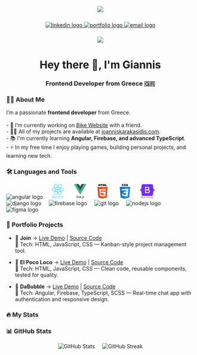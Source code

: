 <div align="center">
  <img height="150" src="https://media.giphy.com/media/M9gbBd9nbDrOTu1Mqx/giphy.gif"  />
</div>

###

<div align="center">
  <a href="https://linkedin.com/in/Ioannis-karakasidis" target="_blank">
    <img src="https://img.shields.io/static/v1?message=LinkedIn&logo=linkedin&label=&color=0077B5&logoColor=white&labelColor=&style=for-the-badge" height="25" alt="linkedin logo"  />
  </a>
  <a href="https://ioanniskarakasidis.com/" target="_blank">
    <img src="https://img.shields.io/static/v1?message=Portfolio&logo=react&label=&color=61DAFB&logoColor=white&labelColor=&style=for-the-badge" height="25" alt="portfolio logo"  />
  </a>
  <a href="mailto:gianniskarakasidhs@hotmail.com">
   <img src="https://img.shields.io/static/v1?message=Email&logo=microsoft-outlook&label=&color=0078D4&logoColor=white&labelColor=&style=for-the-badge" height="25" alt="email logo" />
  </a>
</div>

###

<div align="center">
  <img src="https://visitor-badge.laobi.icu/badge?page_id=Ioannis-Karakasidis.Ioannis-Karakasidis&"  />
</div>

###

<h1 align="center">Hey there 👋, I'm Giannis</h1>
<h3 align="center">Frontend Developer from Greece 🇬🇷</h3>

###

<h3 align="left">👩‍💻  About Me</h3>

<p align="left">
I’m a passionate <b>frontend developer</b> from Greece.<br><br>
- 🔭 I’m currently working on <a href="https://github.com/Eugen1188/frontend_shop">Bike Website</a> with a friend.<br>
- 👨‍💻 All of my projects are available at <a href="https://ioanniskarakasidis.com/">ioanniskarakasidis.com</a>.<br>
- 📚 I'm currently learning <b>Angular, Firebase, and advanced TypeScript</b>.<br>
- ⚡ In my free time I enjoy playing games, building personal projects, and learning new tech.
</p>

###

<h3 align="left">🛠 Languages and Tools</h3>

<div align="left">
  <img src="https://angular.io/assets/images/logos/angular/angular.svg" height="40" alt="angular logo" />
  <img width="12" />
  <img src="https://raw.githubusercontent.com/devicons/devicon/master/icons/react/react-original-wordmark.svg" height="40" alt="react logo" />
  <img width="12" />
  <img src="https://raw.githubusercontent.com/devicons/devicon/master/icons/vuejs/vuejs-original-wordmark.svg" height="40" alt="vuejs logo" />
  <img width="12" />
  <img src="https://raw.githubusercontent.com/devicons/devicon/master/icons/html5/html5-original-wordmark.svg" height="40" alt="html logo" />
  <img width="12" />
  <img src="https://raw.githubusercontent.com/devicons/devicon/master/icons/css3/css3-original-wordmark.svg" height="40" alt="css logo" />
  <img width="12" />
  <img src="https://raw.githubusercontent.com/devicons/devicon/master/icons/bootstrap/bootstrap-plain-wordmark.svg" height="40" alt="bootstrap logo" />
  <img width="12" />
  <img src="https://cdn.worldvectorlogo.com/logos/django.svg" height="40" alt="django logo" />
  <img width="12" />
  <img src="https://www.vectorlogo.zone/logos/firebase/firebase-icon.svg" height="40" alt="firebase logo" />
  <img width="12" />
  <img src="https://www.vectorlogo.zone/logos/git-scm/git-scm-icon.svg" height="40" alt="git logo" />
  <img width="12" />
  <img src="https://cdn.jsdelivr.net/gh/devicons/devicon/icons/nodejs/nodejs-original-wordmark.svg" height="40" alt="nodejs logo" />
  <img width="12" />
  <img src="https://www.vectorlogo.zone/logos/figma/figma-icon.svg" height="40" alt="figma logo" />
</div>

###

<h3 align="left">🚀 Portfolio Projects</h3>

- 🎯 <b>Join</b> → [Live Demo](https://join.ioanniskarakasidis.com/index.html) | [Source Code](https://github.com/Ioannis-Karakasidis/Portfolio/tree/main/Join)  
  📌 Tech: HTML, JavaScript, CSS — Kanban-style project management tool.  

- 🎯 <b>El Poco Loco</b> → [Live Demo](https://elpocoloco.ioanniskarakasidis.com/index.html) | [Source Code](https://github.com/Ioannis-Karakasidis/Portfolio/tree/main/El%20Poco%20loco)  
  📌 Tech: HTML, JavaScript, CSS — Clean code, reusable components, tested for quality.  

- 🎯 <b>DaBubble</b> → [Live Demo](https://dabubble.ioanniskarakasidis.com/) | [Source Code](https://github.com/Ioannis-Karakasidis/Portfolio/tree/main/da-bubble)  
  📌 Tech: Angular, Firebase, TypeScript, SCSS — Real-time chat app with authentication and responsive design.  

###

<h3 align="left">🔥 My Stats</h3>

### 📊 GitHub Stats

<div align="center">
  <img src="https://github-readme-stats.vercel.app/api?username=Ioannis-Karakasidis&show_icons=true&theme=radical" alt="GitHub Stats" height="200"/>
  &nbsp;&nbsp;&nbsp;
  <img src="https://streak-stats.demolab.com?user=Ioannis-Karakasidis&theme=radical&hide_border=false" alt="GitHub Streak" height="200"/>
</div>
